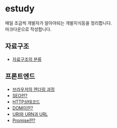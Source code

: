 # estudy

매일 조금씩 개발자가 알아야되는 개발지식등을 정리합니다.
<br>
마크다운으로 작성합니다.

## 자료구조
- [자료구조의 분류](https://github.com/TKSK2884/estudy/blob/main/자료구조/자료구조의%20분류.md)

## 프론트엔드
- [브라우저의 렌더링 과정](https://github.com/TKSK2884/estudy/blob/main/프론트엔드/브라우저의%20렌더링%20과정.md)
- [SEO란?](https://github.com/TKSK2884/estudy/blob/main/프론트엔드/SEO란%3F.md)
- [HTTP상태코드](https://github.com/TKSK2884/estudy/blob/main/프론트엔드/HTTP상태코드.md)
- [DOM이란?](https://github.com/TKSK2884/estudy/blob/main/프론트엔드/DOM이란%3F.md)
- [URI와 URN과 URL](https://github.com/TKSK2884/estudy/blob/main/프론트엔드/URI와%20URN과%20URL.md)
- [Promise란?](https://github.com/TKSK2884/estudy/blob/main/프론트엔드/Promise란%3F.md)
